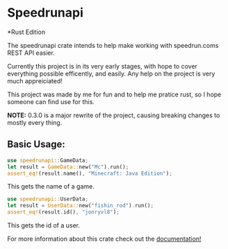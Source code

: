 # Speedrunapi  

*Rust Edition

The speedrunapi crate intends to help make working with speedrun.coms REST API easier.

Currently this project is in its very early stages, with hope to cover everything possible efficently, and easily. Any help on the project is very much appreiciated!

This project was made by me for fun and to help me pratice rust, so I hope someone can find use for this.

**NOTE:** 0.3.0 is a major rewrite of the project, causing breaking changes to mostly every thing.

## Basic Usage:

```rust
use speedrunapi::GameData;
let result = GameData::new("Mc").run();
assert_eq!(result.name(), "Minecraft: Java Edition");
```
This gets the name of a game.

```rust
use speedrunapi::UserData;
let result = UserData::new("fishin_rod").run();
assert_eq!(result.id(), "jonryvl8");
```
This gets the id of a user.

For more information about this crate check out the [documentation!](https://docs.rs/crate/speedrunapi/latest)
